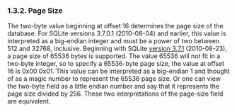 ### 1\.3\.2\. Page Size


The two\-byte value beginning at offset 16 determines the page size of 
the database. For SQLite versions 3\.7\.0\.1 (2010\-08\-04\)
and earlier, this value is 
interpreted as a big\-endian integer and must be a power of two between
512 and 32768, inclusive. Beginning with SQLite [version 3\.7\.1](releaselog/3_7_1.html)
(2010\-08\-23\), a page
size of 65536 bytes is supported. The value 65536 will not fit in a
two\-byte integer, so to specify a 65536\-byte page size, the value
at offset 16 is 0x00 0x01\.
This value can be interpreted as a big\-endian
1 and thought of as a magic number to represent the 65536 page size.
Or one can view the two\-byte field as a little endian number and say
that it represents the page size divided by 256\. These two 
interpretations of the page\-size field are equivalent.



